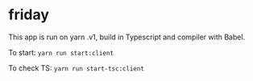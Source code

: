 # friday


This app is run on yarn .v1, build in Typescript and compiler with Babel. 

To start: `yarn run start:client` 

To check TS: `yarn run start-tsc:client`